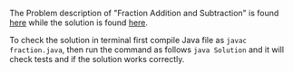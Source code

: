 The Problem description of "Fraction Addition and Subtraction" is found [here](https://leetcode.com/problems/fraction-addition-and-subtraction/) while the solution is found [here](https://github.com/aurimas13/Solutions-To-Problems/blob/main/LeetCode/Python%20Solutions/Fraction%20Addition%20and%20Subtraction/fraction.py).

To check the solution in terminal first compile Java file as `javac fraction.java`, then run the command as follows `java Solution` and it will check tests and if the solution works correctly.
